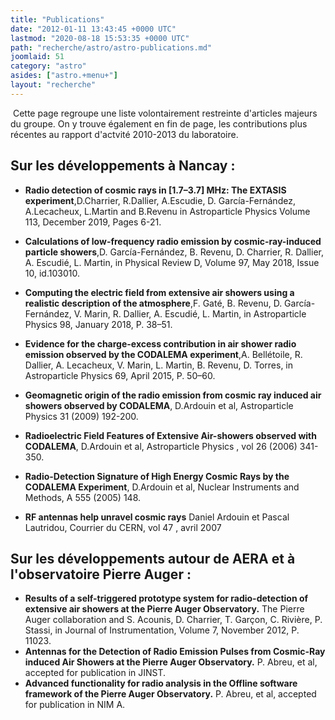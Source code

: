 ```yaml
---
title: "Publications"
date: "2012-01-11 13:43:45 +0000 UTC"
lastmod: "2020-08-18 15:53:35 +0000 UTC"
path: "recherche/astro/astro-publications.md"
joomlaid: 51
category: "astro"
asides: ["astro.+menu+"]
layout: "recherche"
---
```

 Cette page regroupe une liste volontairement restreinte d'articles majeurs du groupe. On y trouve également en fin de page, les contributions plus récentes au rapport d'actvité 2010-2013 du laboratoire.

Sur les développements à Nancay :
---------------------------------

*   **Radio detection of cosmic rays in \[1.7–3.7\] MHz: The EXTASIS experiment**,D.Charrier, R.Dallier, A.Escudie, D. García-Fernández, A.Lecacheux, L.Martin and B.Revenu in Astroparticle Physics Volume 113, December 2019, Pages 6-21.
*   **Calculations of low-frequency radio emission by cosmic-ray-induced particle showers**,D. García-Fernández, B. Revenu, D. Charrier, R. Dallier, A. Escudié, L. Martin, in Physical Review D, Volume 97, May 2018, Issue 10, id.103010.
*   **Computing the electric field from extensive air showers using a realistic description of the atmosphere**,F. Gaté, B. Revenu, D. García-Fernández, V. Marin, R. Dallier, A. Escudié, L. Martin, in Astroparticle Physics 98, January 2018, P. 38–51.
*   **Evidence for the charge-excess contribution in air shower radio emission observed by the CODALEMA experiment**,A. Bellétoile, R. Dallier, A. Lecacheux, V. Marin, L. Martin, B. Revenu, D. Torres, in Astroparticle Physics 69, April 2015, P. 50–60.
*   **Geomagnetic origin of the radio emission from cosmic ray induced air showers observed by CODALEMA**, D.Ardouin et al, Astroparticle Physics 31 (2009) 192-200.
*   **Radioelectric Field Features of Extensive Air-showers observed with CODALEMA**, D.Ardouin et al, Astroparticle Physics , vol 26 (2006) 341-350.
*   **Radio-Detection Signature of High Energy Cosmic Rays by the CODALEMA Experiment**, D.Ardouin et al, Nuclear Instruments and Methods, A 555 (2005) 148.

*   **RF antennas help unravel cosmic rays** Daniel Ardouin et Pascal Lautridou, Courrier du CERN, vol 47 , avril 2007

Sur les développements autour de AERA et à l'observatoire Pierre Auger :
------------------------------------------------------------------------

*   **Results of a self-triggered prototype system for radio-detection of extensive air showers at the Pierre Auger Observatory.** The Pierre Auger collaboration and S. Acounis, D. Charrier, T. Garçon, C. Rivière, P. Stassi, in Journal of Instrumentation, Volume 7, November 2012, P. 11023.
*   **Antennas for the Detection of Radio Emission Pulses from Cosmic-Ray induced Air Showers at the Pierre Auger Observatory.** P. Abreu, et al, accepted for publication in JINST.
*   **Advanced functionality for radio analysis in the Offline software framework of the Pierre Auger Observatory.** P. Abreu, et al, accepted for publication in NIM A.
